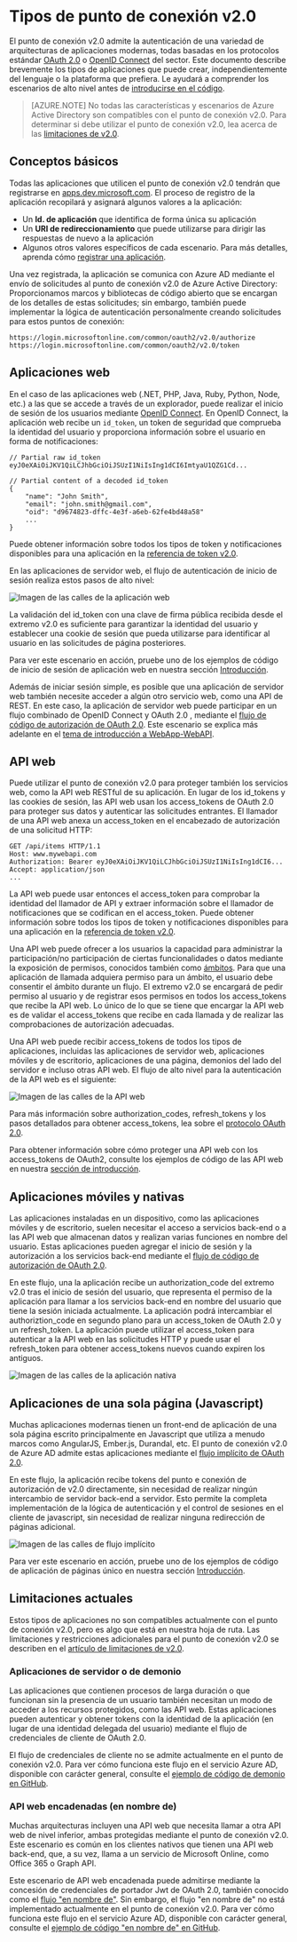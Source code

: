 <properties
	pageTitle="Tipos de punto de conexión v2.0 | Microsoft Azure"
	description="Tipos de aplicaciones y escenarios admitidos por el punto de conexión v2.0 de Azure AD."
	services="active-directory"
	documentationCenter=""
	authors="dstrockis"
	manager="mbaldwin"
	editor=""/>

<tags
	ms.service="active-directory"
	ms.workload="identity"
	ms.tgt_pltfrm="na"
	ms.devlang="na"
	ms.topic="article"
	ms.date="02/20/2016"
	ms.author="dastrock"/>

# Tipos de punto de conexión v2.0
El punto de conexión v2.0 admite la autenticación de una variedad de arquitecturas de aplicaciones modernas, todas basadas en los protocolos estándar [OAuth 2.0](active-directory-v2-protocols.md#oauth2-authorization-code-flow) o [OpenID Connect](active-directory-v2-protocols.md#openid-connect-sign-in-flow) del sector. Este documento describe brevemente los tipos de aplicaciones que puede crear, independientemente del lenguaje o la plataforma que prefiera. Le ayudará a comprender los escenarios de alto nivel antes de [introducirse en el código](active-directory-appmodel-v2-overview.md#getting-started).

> [AZURE.NOTE]
	No todas las características y escenarios de Azure Active Directory son compatibles con el punto de conexión v2.0. Para determinar si debe utilizar el punto de conexión v2.0, lea acerca de las [limitaciones de v2.0](active-directory-v2-limitations.md).

## Conceptos básicos
Todas las aplicaciones que utilicen el punto de conexión v2.0 tendrán que registrarse en [apps.dev.microsoft.com](https://apps.dev.microsoft.com). El proceso de registro de la aplicación recopilará y asignará algunos valores a la aplicación:

- Un **Id. de aplicación** que identifica de forma única su aplicación
- Un **URI de redireccionamiento** que puede utilizarse para dirigir las respuestas de nuevo a la aplicación
- Algunos otros valores específicos de cada escenario. Para más detalles, aprenda cómo [registrar una aplicación](active-directory-v2-app-registration.md).

Una vez registrada, la aplicación se comunica con Azure AD mediante el envío de solicitudes al punto de conexión v2.0 de Azure Active Directory: Proporcionamos marcos y bibliotecas de código abierto que se encargan de los detalles de estas solicitudes; sin embargo, también puede implementar la lógica de autenticación personalmente creando solicitudes para estos puntos de conexión:

```
https://login.microsoftonline.com/common/oauth2/v2.0/authorize
https://login.microsoftonline.com/common/oauth2/v2.0/token
```
<!-- TODO: Need a page for libraries to link to -->

## Aplicaciones web
En el caso de las aplicaciones web (.NET, PHP, Java, Ruby, Python, Node, etc.) a las que se accede a través de un explorador, puede realizar el inicio de sesión de los usuarios mediante [OpenID Connect](active-directory-v2-protocols.md#openid-connect-sign-in-flow). En OpenID Connect, la aplicación web recibe un `id_token`, un token de seguridad que comprueba la identidad del usuario y proporciona información sobre el usuario en forma de notificaciones:

```
// Partial raw id_token
eyJ0eXAiOiJKV1QiLCJhbGciOiJSUzI1NiIsIng1dCI6ImtyaU1QZG1Cd...

// Partial content of a decoded id_token
{
	"name": "John Smith",
	"email": "john.smith@gmail.com",
	"oid": "d9674823-dffc-4e3f-a6eb-62fe4bd48a58"
	...
}
```

Puede obtener información sobre todos los tipos de token y notificaciones disponibles para una aplicación en la [referencia de token v2.0](active-directory-v2-tokens.md).

En las aplicaciones de servidor web, el flujo de autenticación de inicio de sesión realiza estos pasos de alto nivel:

![Imagen de las calles de la aplicación web](../media/active-directory-v2-flows/convergence_scenarios_webapp.png)

La validación del id\_token con una clave de firma pública recibida desde el extremo v2.0 es suficiente para garantizar la identidad del usuario y establecer una cookie de sesión que pueda utilizarse para identificar al usuario en las solicitudes de página posteriores.

Para ver este escenario en acción, pruebe uno de los ejemplos de código de inicio de sesión de aplicación web en nuestra sección [Introducción](active-directory-appmodel-v2-overview.md#getting-started).

Además de iniciar sesión simple, es posible que una aplicación de servidor web también necesite acceder a algún otro servicio web, como una API de REST. En este caso, la aplicación de servidor web puede participar en un flujo combinado de OpenID Connect y OAuth 2.0 , mediante el [flujo de código de autorización de OAuth 2.0](active-directory-v2-protocols.md#oauth2-authorization-code-flow). Este escenario se explica más adelante en el [tema de introducción a WebApp-WebAPI](active-directory-v2-devquickstarts-webapp-webapi-dotnet.md).

## API web
Puede utilizar el punto de conexión v2.0 para proteger también los servicios web, como la API web RESTful de su aplicación. En lugar de los id\_tokens y las cookies de sesión, las API web usan los access\_tokens de OAuth 2.0 para proteger sus datos y autenticar las solicitudes entrantes. El llamador de una API web anexa un access\_token en el encabezado de autorización de una solicitud HTTP:

```
GET /api/items HTTP/1.1
Host: www.mywebapi.com
Authorization: Bearer eyJ0eXAiOiJKV1QiLCJhbGciOiJSUzI1NiIsIng1dCI6...
Accept: application/json
...
```

La API web puede usar entonces el access\_token para comprobar la identidad del llamador de API y extraer información sobre el llamador de notificaciones que se codifican en el access\_token. Puede obtener información sobre todos los tipos de token y notificaciones disponibles para una aplicación en la [referencia de token v2.0](active-directory-v2-tokens.md).

Una API web puede ofrecer a los usuarios la capacidad para administrar la participación/no participación de ciertas funcionalidades o datos mediante la exposición de permisos, conocidos también como [ámbitos](active-directory-v2-scopes.md). Para que una aplicación de llamada adquiera permiso para un ámbito, el usuario debe consentir el ámbito durante un flujo. El extremo v2.0 se encargará de pedir permiso al usuario y de registrar esos permisos en todos los access\_tokens que recibe la API web. Lo único de lo que se tiene que encargar la API web es de validar el access\_tokens que recibe en cada llamada y de realizar las comprobaciones de autorización adecuadas.

Una API web puede recibir access\_tokens de todos los tipos de aplicaciones, incluidas las aplicaciones de servidor web, aplicaciones móviles y de escritorio, aplicaciones de una página, demonios del lado del servidor e incluso otras API web. El flujo de alto nivel para la autenticación de la API web es el siguiente:

![Imagen de las calles de la API web](../media/active-directory-v2-flows/convergence_scenarios_webapi.png)

Para más información sobre authorization\_codes, refresh\_tokens y los pasos detallados para obtener access\_tokens, lea sobre el [protocolo OAuth 2.0](active-directory-v2-protocols-oauth-code.md).

Para obtener información sobre cómo proteger una API web con los access\_tokens de OAuth2, consulte los ejemplos de código de las API web en nuestra [sección de introducción](active-directory-appmodel-v2-overview.md#getting-started).


## Aplicaciones móviles y nativas
Las aplicaciones instaladas en un dispositivo, como las aplicaciones móviles y de escritorio, suelen necesitar el acceso a servicios back-end o a las API web que almacenan datos y realizan varias funciones en nombre del usuario. Estas aplicaciones pueden agregar el inicio de sesión y la autorización a los servicios back-end mediante el [flujo de código de autorización de OAuth 2.0](active-directory-v2-protocols-oauth-code.md).

En este flujo, una la aplicación recibe un authorization\_code del extremo v2.0 tras el inicio de sesión del usuario, que representa el permiso de la aplicación para llamar a los servicios back-end en nombre del usuario que tiene la sesión iniciada actualmente. La aplicación podrá intercambiar el authoriztion\_code en segundo plano para un access\_token de OAuth 2.0 y un refresh\_token. La aplicación puede utilizar el access\_token para autenticar a la API web en las solicitudes HTTP y puede usar el refresh\_token para obtener access\_tokens nuevos cuando expiren los antiguos.

![Imagen de las calles de la aplicación nativa](../media/active-directory-v2-flows/convergence_scenarios_native.png)

## Aplicaciones de una sola página (Javascript)
Muchas aplicaciones modernas tienen un front-end de aplicación de una sola página escrito principalmente en Javascript que utiliza a menudo marcos como AngularJS, Ember.js, Durandal, etc. El punto de conexión v2.0 de Azure AD admite estas aplicaciones mediante el [flujo implícito de OAuth 2.0](active-directory-v2-protocols-implicit.md).

En este flujo, la aplicación recibe tokens del punto e conexión de autorización de v2.0 directamente, sin necesidad de realizar ningún intercambio de servidor back-end a servidor. Esto permite la completa implementación de la lógica de autenticación y el control de sesiones en el cliente de javascript, sin necesidad de realizar ninguna redirección de páginas adicional.

![Imagen de las calles de flujo implícito](../media/active-directory-v2-flows/convergence_scenarios_implicit.png)

Para ver este escenario en acción, pruebe uno de los ejemplos de código de aplicación de páginas único en nuestra sección [Introducción](active-directory-appmodel-v2-overview.md#getting-started).

## Limitaciones actuales
Estos tipos de aplicaciones no son compatibles actualmente con el punto de conexión v2.0, pero es algo que está en nuestra hoja de ruta. Las limitaciones y restricciones adicionales para el punto de conexión v2.0 se describen en el [artículo de limitaciones de v2.0](active-directory-v2-limitations.md).

### Aplicaciones de servidor o de demonio
Las aplicaciones que contienen procesos de larga duración o que funcionan sin la presencia de un usuario también necesitan un modo de acceder a los recursos protegidos, como las API web. Estas aplicaciones pueden autenticar y obtener tokens con la identidad de la aplicación (en lugar de una identidad delegada del usuario) mediante el flujo de credenciales de cliente de OAuth 2.0.

El flujo de credenciales de cliente no se admite actualmente en el punto de conexión v2.0. Para ver cómo funciona este flujo en el servicio Azure AD, disponible con carácter general, consulte el [ejemplo de código de demonio en GitHub](https://github.com/AzureADSamples/Daemon-DotNet).

### API web encadenadas (en nombre de)
Muchas arquitecturas incluyen una API web que necesita llamar a otra API web de nivel inferior, ambas protegidas mediante el punto de conexión v2.0. Este escenario es común en los clientes nativos que tienen una API web back-end, que, a su vez, llama a un servicio de Microsoft Online, como Office 365 o Graph API.

Este escenario de API web encadenada puede admitirse mediante la concesión de credenciales de portador Jwt de OAuth 2.0, también conocido como el [flujo "en nombre de"](active-directory-v2-protocols.md#oauth2-on-behalf-of-flow). Sin embargo, el flujo "en nombre de" no está implementado actualmente en el punto de conexión v2.0. Para ver cómo funciona este flujo en el servicio Azure AD, disponible con carácter general, consulte el [ejemplo de código "en nombre de" en GitHub](https://github.com/AzureADSamples/WebAPI-OnBehalfOf-DotNet).

<!---HONumber=AcomDC_0224_2016-->